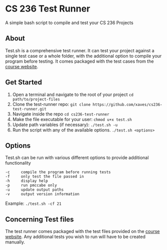 # CS 236 Test Runner
A simple bash script to compile and test your CS 236 Projects

## About
Test.sh is a comprehensive test runner. It can test your project against a single test case or a whole folder, with the additional option to compile your program before testing. It comes packaged with the test cases from the [course website](http://beta.cs.byu.edu/~cs236/tests/tests.php).

## Get Started

1. Open a terminal and navigate to the root of your project `cd path/to/project-files`
2. Clone the test-runner repo: `git clone https://github.com/xaves/cs236-test-runner.git`
3. Navigate inside the repo `cd cs236-test-runner`
4. Make the file executable for your user: `chmod u+x test.sh`
5. Update path variables (if necessary): `./test.sh -u`
6. Run the script with any of the available options. `./test.sh <options>`


## Options

Test.sh can be run with various different options to provide additional functionality

    -c     compile the program before running tests
    -f     only test the file passed in
    -h     display help
    -p     run pmccabe only
    -u     update output paths
    -v     output version information

Example: `./test.sh -cf 21`

## Concerning Test files

The test runner comes packaged with the test files provided on the [course website](http://beta.cs.byu.edu/~cs236/tests/tests.php). Any additional tests you wish to run will have to be created manually.
